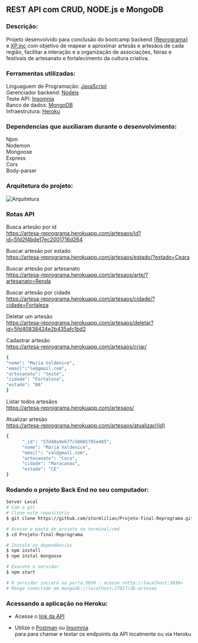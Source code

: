 ## REST API com CRUD, NODE.js e MongoDB

### Descrição:
Projeto desenvolvido para conclusão do bootcamp backend [{Reprograma}](https://reprograma.com.br/) e [XP.inc](https://www.xpinc.com/) com objetivo de mapear e aproximar artesãs e artesãos de cada região, facilitar a interação e a organização de associações, feiras e festivais de artesanato e fortalecimento da cultura criativa.

### Ferramentas utilizadas:

Linguaguem de Programação: [JavaScript ](https://www.javascript.com/) <br>
Gerenciador backend: [Nodejs](https://nodejs.org/en/) <br>
Teste API: [Insomnia](https://insomnia.rest/) <br>
Banco de dados: [MongoDB](https://www.mongodb.com/1) <br>
Infraestrutura: [Heroku](https://www.heroku.com/) <br>

### Dependencias que auxiliaram durante o desenvolvimento:
Npm <br>
Nodemon <br>
Mongoose <br>
Express <br>
Cors <br>
Body-parser

### Arquitetura do projeto:

![Arquitetura](https://github.com/stormlilian/Projeto-final-Reprograma/blob/master/src/arquitetura.png?raw=true)

### Rotas API

 Busca artesão por id <br>
https://artesa-reprograma.herokuapp.com/artesaos/id?id=5fd2f4bde17ec2001716d264

 Buscar artesão por estado <br>
https://artesa-reprograma.herokuapp.com/artesaos/estado/?estado=Ceara

 Buscar artesão por artesanato <br>
https://artesa-reprograma.herokuapp.com/artesaos/arte/?artesanato=Renda

 Buscar artesão por cidade <br>
https://artesa-reprograma.herokuapp.com/artesaos/cidade/?cidade=Fortaleza

 Deletar um artesão <br>
https://artesa-reprograma.herokuapp.com/artesaos/deletar?id=5fd40838424e2b435afc1bd2

 Cadastrar artesão <br>
https://artesa-reprograma.herokuapp.com/artesaos/criar/

```bash
{ 
"nome": "Maria Valdenice", 
"email":"le@gmail.com", 
"artesanato": "teste", 
"cidade": "Fortaleza", 
"estado": "BA" 
}
```


 Listar todos artesãos <br>
https://artesa-reprograma.herokuapp.com/artesaos/

 Atualizar artesão <br>
https://artesa-reprograma.herokuapp.com/artesaos/atualizar/{id}

```bash
{ 
      "_id": "5fd40a9e677c50001785e485", 
      "nome": "Maria Valdenice", 
      "email": "val@gmail.com", 
      "artesanato": "Coco", 
      "cidade": "Maracanau", 
      "estado": "CE" 
}
```


### Rodando o projeto Back End no seu computador:

```bash
Server Local
# Com o git
# Clone este repositório
$ git clone https://github.com/stormlilian/Projeto-final-Reprograma.git

# Acesse a pasta do projeto no terminal/cmd
$ cd Projeto-final-Reprograma

# Instale as dependências
$ npm install
$ npm instal mongoose

# Execute o servidor
$ npm start

# O servidor inciará na porta:3030 - acesse <http://localhost:3030>
# Mongo conectado em mongodb://localhost:27017/db-artesao
```


### Acessando a aplicação no Heroku: 
* Acesse o [link da API](https://artesa-reprograma.herokuapp.com/)

* Utilize o [Postman](https://www.postman.com/) ou [Insomnia](https://insomnia.rest/download/) <br> para para chamar e testar os endpoints da API localmente ou via Heroku

